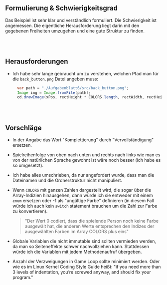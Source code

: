## Formulierung & Schwierigkeitsgrad

Das Beispiel ist sehr klar und verständlich formuliert. Die Schwierigkeit ist angemessen.
Die eigentliche Herausforderung liegt darin mit den gegebenen Freiheiten umzugehen und eine gute Struktur zu finden.

<br><br>

## Herausforderungen

- Ich habe sehr lange gebraucht um zu verstehen, welchen Pfad man für die `back_button.png` Datei angeben muss:

  ```java
    var path = "./Aufgabenblatt6/src/back_button.png";
    Image img = Image.fromFile(path);
    cd.drawImage(xPos, rectHeight * COLORS.length, rectWidth, rectHeight, img);
  ```

<br><br>

## Vorschläge

- In der Angabe das Wort "Komplettierung" durch "Vervollständigung" ersetzen.

- Spielreihenfolge von oben nach unten und rechts nach links wie man es von der natürlichen Sprache gewohnt ist wäre
  noch besser (ich habe es so umgesetzt).

- Ich habe alles umschrieben, da nur angefordert wurde, dass man die Dateinamen und die Ordnerstruktur nicht
  manipuliert.

- Wenn `COLORS` mit ganzen Zahlen dargestellt wird, die sogar über die Array-Indizien hinausgehen, dann würde
  ich sie entweder mit einem `enum` ersetzen oder -1 als "ungültige Farbe" definieren (in diesem Fall würde ich
  auch kein `switch` statement brauchen um die Zahl zur Farbe zu konvertieren).

  > "Der Wert 0 codiert, dass die spielende Person noch keine Farbe ausgewält hat, die anderen Werte entsprechen
  > den Indizes der ausgewählten Farben im Array COLORS plus eins"

- Globale Variablen die nicht immutable sind sollten vermieden werden, da man so Seiteneffekte schwer nachvollziehen
  kann. Stattdessen würde ich die Variablen mit jedem Methodenaufruf übergeben.

- Anzahl der Verzweigungen in Game Loop sollte minimiert werden. Oder wie es im Linux Kernel Coding Style Guide heißt:
  "if you need more than 3 levels of indentation, you’re screwed anyway, and should fix your program."

